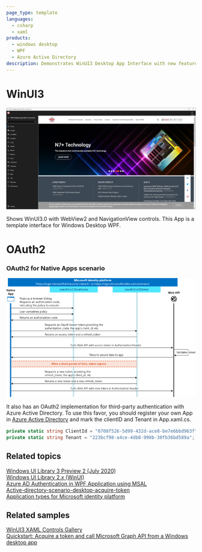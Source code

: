 ```yaml
---
page_type: template
languages:
  - csharp
  - xaml
products:
  - windows desktop
  - WPF
  - Azure Active Directory
description: Demonstrates WinUI3 Desktop App Interface with new features like WebView2 and NavigationView. Demonstrates OAuth2 for third-party authentication with Azure Active Directory.
---
```


# WinUI3 

![WinUI_Desktop Screenshot](README_Images/WinUI_Desktop.png)

Shows WinUI3.0 with WebView2 and NavigationView controls. This App is a template interface for Windows Desktop WPF. 


# OAuth2

### OAuth2 for Native Apps scenario 
![Native Apps Screenshot](README_Images/convergence-scenarios-native.png)


It also has an OAuth2 implementation for third-party authentication with Azure Active Directory. To use this favor, you should register your own App in [Azure Active Directory](https://azure.microsoft.com/zh-tw/services/active-directory/) and mark the clientID and Tenant in App.xaml.cs. 

```csharp 
private static string ClientId = "0708f526-5d99-432d-ace8-be7e6bbd963f";
private static string Tenant = "223bcf98-a4ce-4db8-998b-30fb36bd589a";
```

## Related topics
[Windows UI Library 3 Preview 2 (July 2020)](https://docs.microsoft.com/en-us/windows/apps/winui/winui3)                                
[Windows UI Library 2.x (WinUI)](https://docs.microsoft.com/uwp/toolkits/winui/)                                      
[Azure AD Authentication in WPF Application using MSAL](https://manojchoudhari.wordpress.com/2020/05/29/azure-ad-authentication-in-wpf-application-using-msal/)              
[Active-directory-scenario-desktop-acquire-token](https://docs.microsoft.com/zh-tw/azure/active-directory/develop/scenario-desktop-acquire-token?tabs=dotnet)              
[Application types for Microsoft identity platform](https://docs.microsoft.com/en-us/azure/active-directory/develop/v2-app-types)

## Related samples
[WinUI3 XAML Controls Gallery](https://github.com/microsoft/Xaml-Controls-Gallery/tree/winui3preview)                             
[Quickstart: Acquire a token and call Microsoft Graph API from a Windows desktop app](https://docs.microsoft.com/zh-tw/azure/active-directory/develop/quickstart-v2-windows-desktop)  